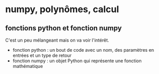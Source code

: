 # numpy, polynômes, calcul

## 


## fonctions python et fonction numpy

C'est un peu mélangeant mais on va voir l'intérêt.
- fonction python : un bout de code avec un nom, des paramètres en entrées et un type de retour
- fonction numpy : un objet Python qui représente une fonction mathématique